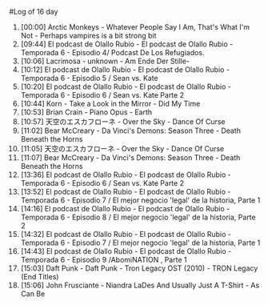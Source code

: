 #Log of 16 day

1. [00:00] Arctic Monkeys - Whatever People Say I Am, That's What I'm Not - Perhaps vampires is a bit strong bit
1. [09:44] El podcast de Olallo Rubio - El podcast de Olallo Rubio - Temporada 6 - Episodio 4/ Podcast De Los Refugiados.
1. [10:06] Lacrimosa - unknown - Am Ende Der Stille-
1. [10:12] El podcast de Olallo Rubio - El podcast de Olallo Rubio - Temporada 6 - Episodio 5 / Sean vs. Kate
1. [10:20] El podcast de Olallo Rubio - El podcast de Olallo Rubio - Temporada 6 - Episodio 6 / Sean vs. Kate Parte 2
1. [10:44] Korn - Take a Look in the Mirror - Did My Time
1. [10:53] Brian Crain - Piano Opus - Earth
1. [10:57] 天空のエスカフローネ - Over the Sky - Dance Of Curse
1. [11:02] Bear McCreary - Da Vinci's Demons: Season Three - Death Beneath the Horns
1. [11:05] 天空のエスカフローネ - Over the Sky - Dance Of Curse
1. [11:07] Bear McCreary - Da Vinci's Demons: Season Three - Death Beneath the Horns
1. [13:36] El podcast de Olallo Rubio - El podcast de Olallo Rubio - Temporada 6 - Episodio 6 / Sean vs. Kate Parte 2
1. [13:52] El podcast de Olallo Rubio - El podcast de Olallo Rubio - Temporada 6 - Episodio 7 / El mejor negocio 'legal' de la historia, Parte 1
1. [14:16] El podcast de Olallo Rubio - El podcast de Olallo Rubio - Temporada 6 - Episodio 8 / El mejor negocio 'legal' de la historia, Parte 2
1. [14:32] El podcast de Olallo Rubio - El podcast de Olallo Rubio - Temporada 6 - Episodio 7 / El mejor negocio 'legal' de la historia, Parte 1
1. [14:43] El podcast de Olallo Rubio - El podcast de Olallo Rubio - Temporada 6 - Episodio 9 /AbomiNATION , Parte 1
1. [15:03] Daft Punk - Daft Punk - Tron Legacy OST (2010) - TRON Legacy (End Titles)
1. [15:06] John Frusciante - Niandra LaDes And Usually Just A T-Shirt - As Can Be
